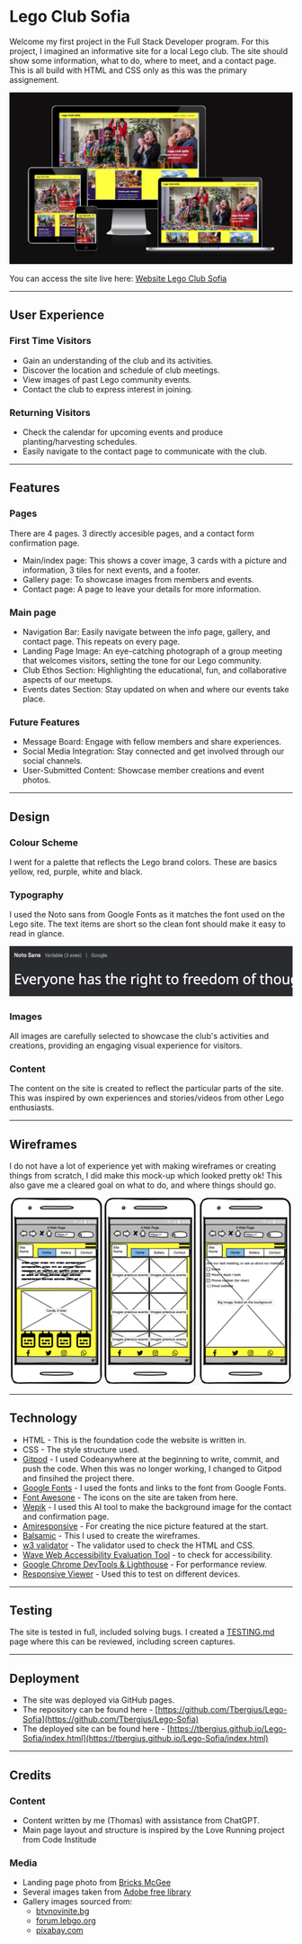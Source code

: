 # Lego Club Sofia

Welcome my first project in the Full Stack Developer program. For this project, I imagined an informative site for a local Lego club. The site should show some information, what to do, where to meet, and a contact page. This is all build with HTML and CSS only as this was the primary assignement. 

![Resonsive site image](documents/amiresponsive.png)

You can access the site live here: [Website Lego Club Sofia](https://tbergius.github.io/Lego-Sofia/index.html)

---
## User Experience

### First Time Visitors
- Gain an understanding of the club and its activities.
- Discover the location and schedule of club meetings.
- View images of past Lego community events.
- Contact the club to express interest in joining.

### Returning Visitors
- Check the calendar for upcoming events and produce planting/harvesting schedules.
- Easily navigate to the contact page to communicate with the club.

---
## Features

### Pages
There are 4 pages. 3 directly accesible pages, and a contact form confirmation page.

- Main/index page: This shows a cover image, 3 cards with a picture and information, 3 tiles for next events, and a footer.
- Gallery page: To showcase images from members and events.
- Contact page: A page to leave your details for more information.

### Main page
- Navigation Bar: Easily navigate between the info page, gallery, and contact page. This repeats on every page.
- Landing Page Image: An eye-catching photograph of a group meeting that welcomes visitors, setting the tone for our Lego community.
- Club Ethos Section: Highlighting the educational, fun, and collaborative aspects of our meetups.
- Events dates Section: Stay updated on when and where our events take place.

### Future Features
- Message Board: Engage with fellow members and share experiences.
- Social Media Integration: Stay connected and get involved through our social channels.
- User-Submitted Content: Showcase member creations and event photos.

---
## Design

### Colour Scheme
I went for a palette that reflects the Lego brand colors. These are basics yellow, red, purple, white and black. 

### Typography
I used the Noto sans from Google Fonts as it matches the font used on the Lego site. The text items are short so the clean font should make it easy to read in glance.

![Noto sans image](documents/Noto.png)

### Images
All images are carefully selected to showcase the club's activities and creations, providing an engaging visual experience for visitors.

### Content
The content on the site is created to reflect the particular parts of the site. This was inspired by own experiences and stories/videos from other Lego enthusiasts. 

---
## Wireframes

I do not have a lot of experience yet with making wireframes or creating things from scratch, I did make this mock-up which looked pretty ok! This also gave me a cleared goal on what to do, and where things should go. 

![Wireframe image](documents/Wireframe.png)

---
## Technology

- HTML - This is the foundation code the website is written in.
- CSS - The style structure used.
- [Gitpod](https://www.gitpod.io/) - I used Codeanywhere at the beginning to write, commit, and push the code. When this was no longer working, I changed to Gitpod and finsihed the project there.
- [Google Fonts](https://fonts.google.com/) - I used the fonts and links to the font from Google Fonts.
- [Font Awesone](https://fontawesome.com/) - The icons on the site are taken from here.
- [Wepik](https://wepik.com/) - I used this AI tool to make the background image for the contact and confirmation page.
- [Amiresponsive](https://ui.dev/amiresponsive) - For creating the nice picture featured at the start.
- [Balsamic](https://balsamiq.cloud/) - This I used to create the wireframes.
- [w3 validator](https://validator.w3.org/) - The validator used to check the HTML and CSS.
- [Wave Web Accessibility Evaluation Tool](https://wave.webaim.org/) - to check for accessibility.
- [Google Chrome DevTools & Lighthouse](https://developer.chrome.com/docs/lighthouse/overview) - For performance review.
- [Responsive Viewer](https://responsiveviewer.org/) - Used this to test on different devices.

---
## Testing

The site is tested in full, included solving bugs. I created a [TESTING.md](TESTING.md) page where this can be reviewed, including screen captures.

---
## Deployment

- The site was deployed via GitHub pages.
- The repository can be found here - [https://github.com/Tbergius/Lego-Sofia](https://github.com/Tbergius/Lego-Sofia)
- The deployed site can be found here - [https://tbergius.github.io/Lego-Sofia/index.html](https://tbergius.github.io/Lego-Sofia/index.html)

---
## Credits
### Content
- Content written by me (Thomas) with assistance from ChatGPT.
- Main page layout and structure is inspired by the Love Running project from Code Institude

### Media
- Landing page photo from [Bricks McGee](https://www.bricksmcgee.com/lego-user-groups-lugs-in-the-uk/)
- Several images taken from [Adobe free library](https://stock.adobe.com/)
- Gallery images sourced from: 
  - [btvnovinite.bg](https://btvnovinite.bg/galeria/galleries/izlozhba-na-unikalna-kolekcija-ot-lego-vlakovi-modeli-video-i-snimki.html/1071?image=7)
  - [forum.lebgo.org](https://forum.lebgo.org/)
  - [pixabay.com](https://pixabay.com/)
